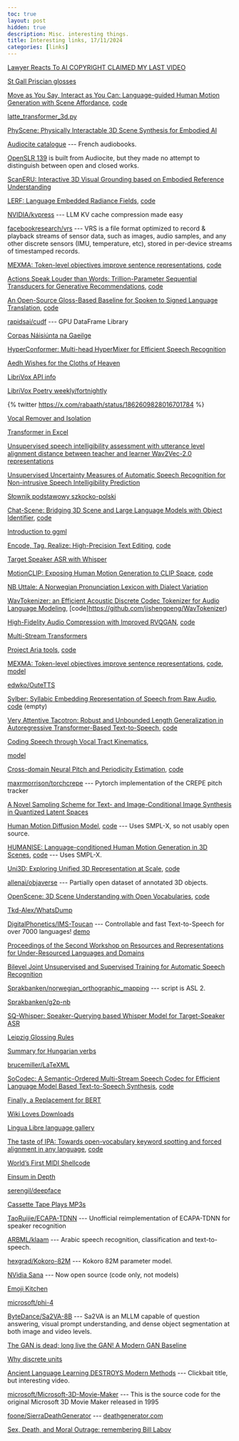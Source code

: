 ```yaml
---
toc: true
layout: post
hidden: true
description: Misc. interesting things.
title: Interesting links, 17/11/2024
categories: [links]
---
```


[Lawyer Reacts To AI COPYRIGHT CLAIMED MY LAST VIDEO](https://www.youtube.com/watch?v=1VXLRTjk9Jk)

[St Gall Priscian glosses](https://github.com/padraicmoran/stgallpriscian)

[Move as You Say, Interact as You Can: Language-guided Human Motion Generation with Scene Affordance](https://arxiv.org/abs/2403.18036),
[code](https://github.com/afford-motion/afford-motion)

[latte_transformer_3d.py](https://github.com/huggingface/diffusers/blob/main/src/diffusers/models/transformers/latte_transformer_3d.py)

[PhyScene: Physically Interactable 3D Scene Synthesis for Embodied AI](https://arxiv.org/abs/2404.09465.pdf)

[Audiocite catalogue](https://www.audiocite.net/catalogue.html) --- French audiobooks.

[OpenSLR 139](https://www.openslr.org/139/) is built from Audiocite, but they made no attempt to distinguish between open and closed works.

[ScanERU: Interactive 3D Visual Grounding based on Embodied Reference Understanding](https://arxiv.org/abs/2303.13186)

[LERF: Language Embedded Radiance Fields](https://arxiv.org/abs/2303.09553),
[code](https://github.com/kerrj/lerf)

[NVIDIA/kvpress](https://github.com/NVIDIA/kvpress) --- LLM KV cache compression made easy

[facebookresearch/vrs](https://github.com/facebookresearch/vrs) --- VRS is a file format optimized to record & playback streams of sensor data, such as images, audio samples, and any other discrete sensors (IMU, temperature, etc), stored in per-device streams of timestamped records.

[MEXMA: Token-level objectives improve sentence representations](https://arxiv.org/abs/2409.12737),
[code](https://github.com/facebookresearch/mexma)

[Actions Speak Louder than Words: Trillion-Parameter Sequential Transducers for Generative Recommendations](https://arxiv.org/abs/2402.17152),
[code](https://github.com/facebookresearch/generative-recommenders)

[An Open-Source Gloss-Based Baseline for Spoken to Signed Language Translation](https://arxiv.org/abs/2305.17714),
[code](https://github.com/sign-language-processing/spoken-to-signed-translation)

[rapidsai/cudf](https://github.com/rapidsai/cudf) --- GPU DataFrame Library

[Corpas Náisiúnta na Gaeilge](https://www.corpas.ie/ga/cng/)

[HyperConformer: Multi-head HyperMixer for Efficient Speech Recognition](https://arxiv.org/abs/2305.18281)

[Aedh Wishes for the Cloths of Heaven](https://librivox.org/aedh-wishes-for-the-cloths-of-heaven-by-william-butler-yeats/)

[LibriVox API info](https://librivox.org/api/info)

[LibriVox Poetry weekly/fortnightly](https://librivox.org/search?primary_key=71&search_category=genre&search_page=1&search_form=get_results&search_order=alpha)

{% twitter https://x.com/rabaath/status/1862609828016701784 %}

[Vocal Remover and Isolation](https://vocalremover.org/)

[Transformer in Excel](https://aibyhand.substack.com/p/full-stack-transformer)

[Unsupervised speech intelligibility assessment with utterance level alignment distance between teacher and learner Wav2Vec-2.0 representations](https://arxiv.org/abs/2306.08845)

[Unsupervised Uncertainty Measures of Automatic Speech Recognition for Non-intrusive Speech Intelligibility Prediction](https://www.isca-archive.org/interspeech_2022/tu22b_interspeech.html)

[Słownik podstawowy szkocko-polski](https://dictionary.scot/scots-polish/dictionary-sp/)

[Chat-Scene: Bridging 3D Scene and Large Language Models with Object Identifier](https://arxiv.org/abs/2312.08168),
[code](https://github.com/ZzZZCHS/Chat-Scene)

[Introduction to ggml](https://huggingface.co/blog/introduction-to-ggml)

[Encode, Tag, Realize: High-Precision Text Editing](https://arxiv.org/abs/1909.01187),
[code](https://github.com/google-research/lasertagger)

[Target Speaker ASR with Whisper](https://arxiv.org/abs/2409.09543)
<!-- https://github.com/BUTSpeechFIT/TS-ASR-Whisper -->

[MotionCLIP: Exposing Human Motion Generation to CLIP Space](https://arxiv.org/abs/2203.08063),
[code](https://github.com/GuyTevet/MotionCLIP)

[NB Uttale: A Norwegian Pronunciation Lexicon with Dialect Variation](https://aclanthology.org/2024.lrec-main.1056/)
<!-- https://github.com/Sprakbanken/nb_uttale No licence -->

[WavTokenizer: an Efficient Acoustic Discrete Codec Tokenizer for Audio Language Modeling](https://arxiv.org/abs/2408.16532),
[code]https://github.com/jishengpeng/WavTokenizer)

[High-Fidelity Audio Compression with Improved RVQGAN](https://arxiv.org/abs/2306.06546),
[code](https://github.com/descriptinc/descript-audio-codec)

[Multi-Stream Transformers](https://arxiv.org/abs/2107.10342)

[Project Aria tools](https://www.projectaria.com/tools/),
[code](https://github.com/facebookresearch/projectaria_tools)

[MEXMA: Token-level objectives improve sentence representations](https://arxiv.org/abs/2409.12737),
[code](https://github.com/facebookresearch/mexma),
[model](https://huggingface.co/facebook/MEXMA)

[edwko/OuteTTS](https://github.com/edwko/OuteTTS)

[Sylber: Syllabic Embedding Representation of Speech from Raw Audio](https://arxiv.org/abs/2410.07168),
[code](https://github.com/Berkeley-Speech-Group/sylber) (empty)

[Very Attentive Tacotron: Robust and Unbounded Length Generalization in Autoregressive Transformer-Based Text-to-Speech](https://arxiv.org/abs/2410.22179),
[code](https://github.com/google/sequence-layers/blob/main/examples/very_attentive_tacotron.py)

[Coding Speech through Vocal Tract Kinematics](https://arxiv.org/abs/2406.12998),
<!-- https://github.com/Berkeley-Speech-Group/Speech-Articulatory-Coding no licence -->
[model](https://huggingface.co/cheoljun95/Speech-Articulatory-Coding)

[Cross-domain Neural Pitch and Periodicity Estimation](https://arxiv.org/abs/2301.12258),
[code](https://github.com/interactiveaudiolab/penn)

[maxrmorrison/torchcrepe](https://github.com/maxrmorrison/torchcrepe) --- Pytorch implementation of the CREPE pitch tracker

[A Novel Sampling Scheme for Text- and Image-Conditional Image Synthesis in Quantized Latent Spaces](https://arxiv.org/abs/2211.07292)

[Human Motion Diffusion Model](https://arxiv.org/abs/2209.14916),
[code](https://github.com/GuyTevet/motion-diffusion-model) --- Uses SMPL-X, so not usably open source.

[HUMANISE: Language-conditioned Human Motion Generation in 3D Scenes](https://arxiv.org/abs/2210.09729),
[code](https://github.com/Silverster98/HUMANISE) --- Uses SMPL-X.

[Uni3D: Exploring Unified 3D Representation at Scale](https://arxiv.org/abs/2310.06773),
[code](https://github.com/baaivision/Uni3D)

[allenai/objaverse](https://huggingface.co/datasets/allenai/objaverse) --- Partially open dataset of annotated 3D objects.

[OpenScene: 3D Scene Understanding with Open Vocabularies](https://arxiv.org/abs/2211.15654),
[code](https://github.com/pengsongyou/openscene)

[Tkd-Alex/WhatsDump](https://github.com/Tkd-Alex/WhatsDump)

[DigitalPhonetics/IMS-Toucan](https://github.com/DigitalPhonetics/IMS-Toucan) --- Controllable and fast Text-to-Speech for over 7000 languages!
[demo](https://huggingface.co/spaces/Flux9665/MassivelyMultilingualTTS)

[Proceedings of the Second Workshop on Resources and Representations for Under-Resourced Languages and Domains](https://aclanthology.org/2023.resourceful-1.0/)

[Bilevel Joint Unsupervised and Supervised Training for Automatic Speech Recognition](https://arxiv.org/abs/2412.08548)

[Sprakbanken/norwegian_orthographic_mapping](https://github.com/Sprakbanken/norwegian_orthographic_mapping) --- script is ASL 2.

[Sprakbanken/g2p-nb](https://github.com/Sprakbanken/g2p-nb)

[SQ-Whisper: Speaker-Querying based Whisper Model for Target-Speaker ASR](https://ieeexplore.ieee.org/abstract/document/10786377)

[Leipzig Glossing Rules](https://www.eva.mpg.de/lingua/pdf/Glossing-Rules.pdf)

[Summary for Hungarian verbs](https://myhunlang.com/wp-content/uploads/2013/09/summary_for_hungarian_verbs1.pdf)

[brucemiller/LaTeXML](https://github.com/brucemiller/LaTeXML)

[SoCodec: A Semantic-Ordered Multi-Stream Speech Codec for Efficient Language Model Based Text-to-Speech Synthesis](https://arxiv.org/abs/2409.00933),
[code](https://github.com/hhguo/SoCodec)

[Finally, a Replacement for BERT](https://huggingface.co/blog/modernbert)

[Wiki Loves Downloads](https://wikilovesdownloads.toolforge.org/)

[Lingua Libre language gallery](https://lingualibre.org/LanguagesGallery/)

[The taste of IPA: Towards open-vocabulary keyword spotting and forced alignment in any language](https://aclanthology.org/2024.naacl-long.43/),
[code](https://github.com/lingjzhu/clap-ipa)

[World’s First MIDI Shellcode](https://psi3.ru/blog/swl01u/)

[Einsum in Depth](https://einsum.joelburget.com/)

[serengil/deepface](https://github.com/serengil/deepface)

[Cassette Tape Plays MP3s](https://hackaday.com/2025/01/06/cassette-tape-plays-mp3s/)

[TaoRuijie/ECAPA-TDNN](https://github.com/TaoRuijie/ECAPA-TDNN) --- Unofficial reimplementation of ECAPA-TDNN for speaker recognition

[ARBML/klaam](https://github.com/ARBML/klaam) --- Arabic speech recognition, classification and text-to-speech.

[hexgrad/Kokoro-82M](https://huggingface.co/hexgrad/Kokoro-82M) --- Kokoro 82M parameter model.

[NVidia Sana](https://github.com/NVlabs/Sana) --- Now open source (code only, not models)

[Emoji Kitchen](https://emojikitchen.dev/)

[microsoft/phi-4](https://huggingface.co/microsoft/phi-4)

[ByteDance/Sa2VA-8B](https://huggingface.co/ByteDance/Sa2VA-8B) --- Sa2VA is an MLLM capable of question answering, visual prompt understanding, and dense object segmentation at both image and video levels.

[The GAN is dead; long live the GAN! A Modern GAN Baseline](https://arxiv.org/abs/2501.05441)
<!-- https://github.com/brownvc/R3GAN -->

[Why discrete units](https://alphacephei.com/nsh/2025/01/12/discrete-units.html)

[Ancient Language Learning DESTROYS Modern Methods](https://www.youtube.com/watch?v=yc-JYUqIsI4) --- Clickbait title, but interesting video.

[microsoft/Microsoft-3D-Movie-Maker](https://github.com/microsoft/Microsoft-3D-Movie-Maker) --- This is the source code for the original Microsoft 3D Movie Maker released in 1995

[foone/SierraDeathGenerator](https://github.com/foone/SierraDeathGenerator) --- [deathgenerator.com](https://deathgenerator.com/)

[Sex, Death, and Moral Outrage: remembering Bill Labov](https://www.youtube.com/watch?v=1hPpCD0orCU)

